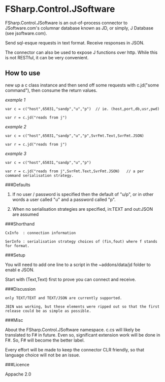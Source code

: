 FSharp.Control.JSoftware
========================

FSharp.Control.JSoftware is an out-of-process connector to JSoftware.com's columnar database known as JD, or simply, J Database (see jsoftware.com).

Send sql-esque requests in text format.  Receive responses in JSON.

The connector can also be used to expose J functions over http.  While this is not RESTful, it can be very convenient.


How to use
----------

new up a c class instance and then send off some requests with c.jd("some command"), then consume the return values.

*example 1*

    var c = c("host",65031,"sandp","u","p")  // ie. (host,port,db,usr,pwd)

    var r = c.jd("reads from j")

*example 2*

    var c = c("host",65031,"sandp","u","p",SvrFmt.Text,SvrFmt.JSON)

    var r = c.jd("reads from j")

*example 3*

    var c = c("host",65031,"sandp","u","p")

    var r = c.jd("reads from j",SvrFmt.Text,SvrFmt.JSON)   // a per command serialisation strategy.

###Defaults

1. If no user / password is specified then the default of "u/p", or in other words a user called "u" 
and a password called "p". 

2. When no serialisation strategies are specified, in:TEXT and out:JSON are assumed


###Shorthand

    CxInfo  : connection information

    SerInfo : serialisation strategy choices of (fin,fout) where f stands for format.


###Setup

You will need to add one line to a script in the ~addons/data/jd folder to enabl
e JSON.

Start with (Text,Text) first to prove you can connect and receive.


###Discussion

    only TEXT/TEXT and TEXT/JSON are currently supported.  

    JBIN was working, but these elements were ripped out so that the first 
    release could be as simple as possible.


###Misc

About the FSharp.Control.JSoftware namespace.  c.cs will likely be translated to F# in future.  Even so, significant extension work will be done in F#.  So, F# will become the better label.

Every effort will be made to keep the connector CLR friendly, so that language choice will not be an issue.

###Licence

Appache 2.0 

